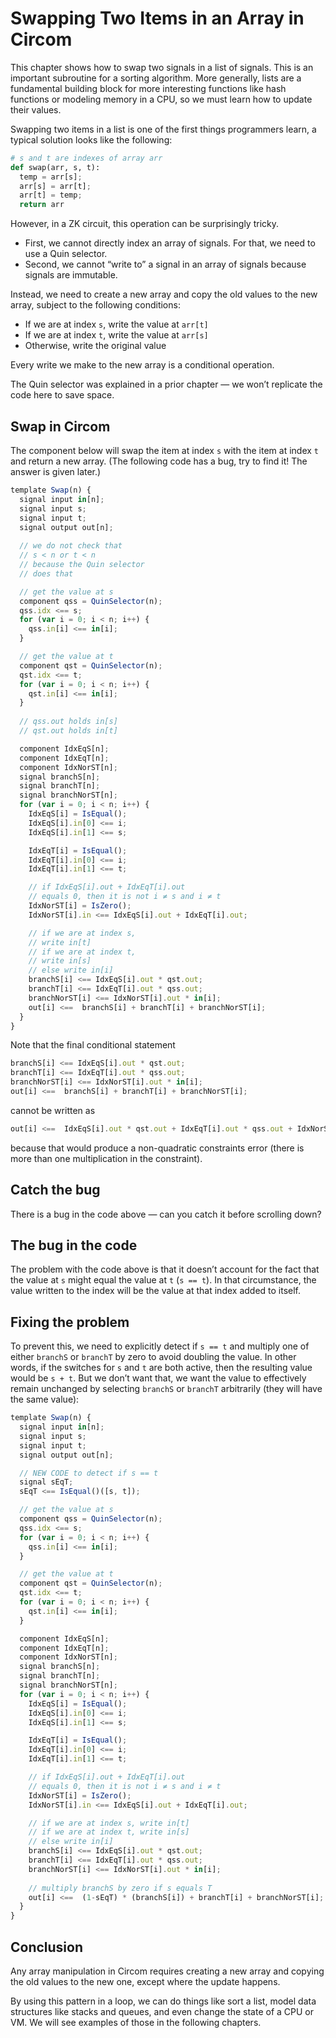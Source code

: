 # Swapping Two Items in an Array in Circom

This chapter shows how to swap two signals in a list of signals. This is an important subroutine for a sorting algorithm. More generally, lists are a fundamental building block for more interesting functions like hash functions or modeling memory in a CPU, so we must learn how to update their values.

Swapping two items in a list is one of the first things programmers learn, a typical solution looks like the following:

```python
# s and t are indexes of array arr
def swap(arr, s, t):
  temp = arr[s];
  arr[s] = arr[t];
  arr[t] = temp;
  return arr
```

However, in a ZK circuit, this operation can be surprisingly tricky.

- First, we cannot directly index an array of signals. For that, we need to use a Quin selector.
- Second, we cannot “write to” a signal in an array of signals because signals are immutable.

Instead, we need to create a new array and copy the old values to the new array, subject to the following conditions:

- If we are at index `s`, write the value at `arr[t]`
- If we are at index `t`, write the value at `arr[s]`
- Otherwise, write the original value

Every write we make to the new array is a conditional operation.

The Quin selector was explained in a prior chapter — we won’t replicate the code here to save space.

## Swap in Circom

The component below will swap the item at index `s` with the item at index `t` and return a new array. (The following code has a bug, try to find it! The answer is given later.)

```jsx
template Swap(n) {
  signal input in[n];
  signal input s;
  signal input t;
  signal output out[n];
  
  // we do not check that
  // s < n or t < n
  // because the Quin selector
  // does that

  // get the value at s
  component qss = QuinSelector(n);
  qss.idx <== s;
  for (var i = 0; i < n; i++) {
    qss.in[i] <== in[i];
  }

  // get the value at t
  component qst = QuinSelector(n);
  qst.idx <== t;
  for (var i = 0; i < n; i++) {
    qst.in[i] <== in[i];
  }
  
  // qss.out holds in[s]
  // qst.out holds in[t]

  component IdxEqS[n];
  component IdxEqT[n];
  component IdxNorST[n];
  signal branchS[n];
  signal branchT[n];
  signal branchNorST[n];
  for (var i = 0; i < n; i++) {
    IdxEqS[i] = IsEqual();
    IdxEqS[i].in[0] <== i;
    IdxEqS[i].in[1] <== s;

    IdxEqT[i] = IsEqual();
    IdxEqT[i].in[0] <== i;
    IdxEqT[i].in[1] <== t;

    // if IdxEqS[i].out + IdxEqT[i].out
    // equals 0, then it is not i ≠ s and i ≠ t
    IdxNorST[i] = IsZero();
    IdxNorST[i].in <== IdxEqS[i].out + IdxEqT[i].out;

    // if we are at index s,
    // write in[t]
    // if we are at index t,
    // write in[s]
    // else write in[i]
    branchS[i] <== IdxEqS[i].out * qst.out;
    branchT[i] <== IdxEqT[i].out * qss.out;
    branchNorST[i] <== IdxNorST[i].out * in[i];
    out[i] <==  branchS[i] + branchT[i] + branchNorST[i];
  }
}
```

Note that the final conditional statement

```jsx
branchS[i] <== IdxEqS[i].out * qst.out;
branchT[i] <== IdxEqT[i].out * qss.out;
branchNorST[i] <== IdxNorST[i].out * in[i];
out[i] <==  branchS[i] + branchT[i] + branchNorST[i];
```

cannot be written as

```jsx
out[i] <==  IdxEqS[i].out * qst.out + IdxEqT[i].out * qss.out + IdxNorST[i].out * in[i]
```

because that would produce a non-quadratic constraints error (there is more than one multiplication in the constraint).

## Catch the bug

There is a bug in the code above — can you catch it before scrolling down?

## The bug in the code

The problem with the code above is that it doesn’t account for the fact that the value at `s` might equal the value at `t` (`s == t`). In that circumstance, the value written to the index will be the value at that index added to itself. 

## Fixing the problem

To prevent this, we need to explicitly detect if `s == t` and multiply one of either `branchS` or `branchT` by zero to avoid doubling the value. In other words, if the switches for `s` and `t` are both active, then the resulting value would be `s + t`. But we don’t want that, we want the value to effectively remain unchanged by selecting `branchS` or `branchT` arbitrarily (they will have the same value):

```jsx
template Swap(n) {
  signal input in[n];
  signal input s;
  signal input t;
  signal output out[n];

  // NEW CODE to detect if s == t
  signal sEqT;
  sEqT <== IsEqual()([s, t]);

  // get the value at s
  component qss = QuinSelector(n);
  qss.idx <== s;
  for (var i = 0; i < n; i++) {
    qss.in[i] <== in[i];
  }

  // get the value at t
  component qst = QuinSelector(n);
  qst.idx <== t;
  for (var i = 0; i < n; i++) {
    qst.in[i] <== in[i];
  }

  component IdxEqS[n];
  component IdxEqT[n];
  component IdxNorST[n];
  signal branchS[n];
  signal branchT[n];
  signal branchNorST[n];
  for (var i = 0; i < n; i++) {
    IdxEqS[i] = IsEqual();
    IdxEqS[i].in[0] <== i;
    IdxEqS[i].in[1] <== s;

    IdxEqT[i] = IsEqual();
    IdxEqT[i].in[0] <== i;
    IdxEqT[i].in[1] <== t;

    // if IdxEqS[i].out + IdxEqT[i].out
    // equals 0, then it is not i ≠ s and i ≠ t
    IdxNorST[i] = IsZero();
    IdxNorST[i].in <== IdxEqS[i].out + IdxEqT[i].out;

    // if we are at index s, write in[t]
    // if we are at index t, write in[s]
    // else write in[i]
    branchS[i] <== IdxEqS[i].out * qst.out;
    branchT[i] <== IdxEqT[i].out * qss.out;
    branchNorST[i] <== IdxNorST[i].out * in[i];
    
    // multiply branchS by zero if s equals T
    out[i] <==  (1-sEqT) * (branchS[i]) + branchT[i] + branchNorST[i];
  }
}
```

## Conclusion

Any array manipulation in Circom requires creating a new array and copying the old values to the new one, except where the update happens.

By using this pattern in a loop, we can do things like sort a list, model data structures like stacks and queues, and even change the state of a CPU or VM. We will see examples of those in the following chapters.